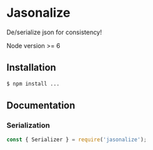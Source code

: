 # Jasonalize

De/serialize json for consistency!

Node version >= 6

## Installation

```bash
$ npm install ...
```


## Documentation

### Serialization

```javascript
const { Serializer } = require('jasonalize');
```
